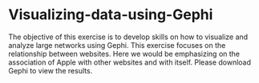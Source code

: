 # Visualizing-data-using-Gephi
The objective of this exercise is to develop skills on how to visualize and analyze large networks using Gephi. This exercise focuses on the relationship between websites. Here we would be emphasizing on the association of Apple with other websites and with itself. 
Please download Gephi to view the results. 
